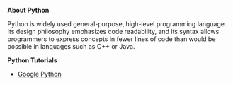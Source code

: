 **About Python**

Python is widely used general-purpose, high-level programming language. Its design philosophy emphasizes code readability, and its syntax allows programmers to express concepts in fewer lines of code than would be possible in languages such as C++ or Java.

**Python Tutorials**

* [Google Python](https://developers.google.com/edu/python/introduction)
